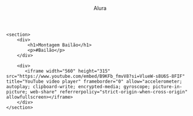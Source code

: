 <html lang="pt-BR">
<head>
    <link rel="stylesheet" href="styles.css">
    <title>Alura</title>
</head>

<body>
    <header>Alura</header>

    <section>
        <div>
            <h1>Montagem Bailão</h1>
            <p>#Bailão</p>
        </div>

        <div>
           <iframe width="560" height="315" src="https://www.youtube.com/embed/B9KFb_fmvV8?si=VlueW-s8U6S-8FIF" title="YouTube video player" frameborder="0" allow="accelerometer; autoplay; clipboard-write; encrypted-media; gyroscope; picture-in-picture; web-share" referrerpolicy="strict-origin-when-cross-origin" allowfullscreen></iframe>
        </div>
    </section>

</body>

